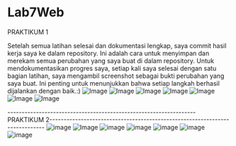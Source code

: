 # Lab7Web

PRAKTIKUM 1

Setelah semua latihan selesai dan dokumentasi lengkap, saya commit hasil kerja saya ke dalam repository. Ini adalah cara untuk menyimpan dan merekam semua perubahan yang saya buat di dalam repository. Untuk mendokumentasikan progres saya, setiap kali saya selesai dengan satu bagian latihan, saya mengambil screenshot sebagai bukti perubahan yang saya buat. Ini penting untuk menunjukkan bahwa setiap langkah berhasil dijalankan dengan baik.:)
![Image](https://github.com/user-attachments/assets/60de252d-f3e5-49c0-8687-b0b7633c4a45)
![Image](https://github.com/user-attachments/assets/213c2197-52cc-4dc3-aad5-44ea1096ff0d)
![Image](https://github.com/user-attachments/assets/c20f7495-df79-4cdf-bca6-e119e11d2f77)
![Image](https://github.com/user-attachments/assets/117bc3f2-0c3e-4366-8742-17b771672a53)
![Image](https://github.com/user-attachments/assets/86c3d566-faa4-40c8-ba48-a2c38d3c7aef)
![Image](https://github.com/user-attachments/assets/51d5cc77-b65c-47b7-bd2a-ef59760e9c95)
![Image](https://github.com/user-attachments/assets/f5c4bbf7-898d-4fd6-bde1-74d389ce1ea4)

------------------------------------------------------------------PRAKTIKUM 2----------------------------------------------------------------------------
![image](https://github.com/user-attachments/assets/20dfd2f5-1f32-47b7-b82f-a44e1f02d9e5)
![Image](https://github.com/user-attachments/assets/bdedabea-46b9-4a09-9dc6-049e28ca19b7)
![image](https://github.com/user-attachments/assets/c4941d15-2cdb-46af-abff-d795995857a8)
![image](https://github.com/user-attachments/assets/c3e0bf21-f992-4f3d-8628-02139c393d8e)
![image](https://github.com/user-attachments/assets/2a8bbf81-148b-47d7-850f-43d2799804cb)
![image](https://github.com/user-attachments/assets/e57d903f-c858-4b56-8cde-3f11be3963f7)
![image](https://github.com/user-attachments/assets/7d04bf62-b70c-4867-beea-3c334c8447da)




